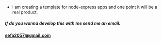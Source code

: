 * I am creating a template for node-express apps and one point it will be a real product. 
##### If do you wanna develop this with me send me an email.
**sefa2057@gmail.com**
